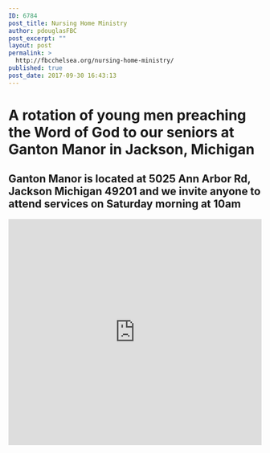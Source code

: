 ```yaml
---
ID: 6784
post_title: Nursing Home Ministry
author: pdouglasFBC
post_excerpt: ""
layout: post
permalink: >
  http://fbcchelsea.org/nursing-home-ministry/
published: true
post_date: 2017-09-30 16:43:13
---
```

<h1>A rotation of young men preaching the Word of God to our seniors at Ganton Manor in Jackson, Michigan</h1>

<h2>Ganton Manor is located at 5025 Ann Arbor Rd, Jackson Michigan 49201 and we invite anyone to attend services on Saturday morning at 10am</h2>

<iframe style="border: 0;" src="https://www.google.com/maps/embed?pb=!1m28!1m12!1m3!1d94452.87014913822!2d-84.28033260889661!3d42.28594728914106!2m3!1f0!2f0!3f0!3m2!1i1024!2i768!4f13.1!4m13!3e6!4m5!1s0x883cce2453ba424f%3A0xc676caa349bee04b!2sFaith+Baptist+Church%2C+Kalmbach+Road%2C+Chelsea%2C+MI!3m2!1d42.2963713!2d-84.096544!4m5!1s0x883d28932c160829%3A0xa0924a5be865d625!2sGanton+Retirement+Center%2C+5025+Ann+Arbor+Rd%2C+Jackson%2C+MI+49201!3m2!1d42.273139!2d-84.325687!5e0!3m2!1sen!2sus!4v1506804017151" width="100%" height="450" frameborder="0" allowfullscreen="allowfullscreen"></iframe>